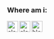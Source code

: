 ### Where am i:

[<img align="left" alt="alsheuski | LinkedIn" width="26px" src="https://cdn.jsdelivr.net/npm/simple-icons@v3/icons/linkedin.svg" />][linkedin]
[<img align="left" alt="alex_alsheuski | Instagram" width="26px" src="https://cdn.jsdelivr.net/npm/simple-icons@v3/icons/instagram.svg" />][instagram]
[<img align="left" alt="blog | Blog" width="26px" src="https://cdn.jsdelivr.net/npm/simple-icons@v3/icons/wordpress.svg" />][blog]

[linkedin]: https://www.linkedin.com/in/alsheuski 
[instagram]: https://instagram.com/alex_alsheuski
[blog]: https://alsheuski.com

